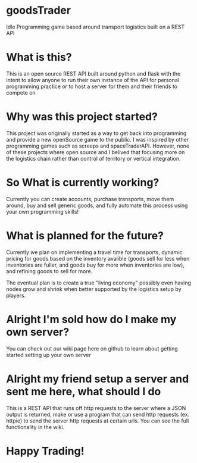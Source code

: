 # goodsTrader
Idle Programming game based around transport logistics built on a REST API

# What is this?
This is an open source REST API built around python and flask with the intent to allow anyone to run their own instance of the API for personal programming practice or to host a server for them and their friends to compete on

# Why was this project started?
This project was originally started as a way to get back into programming and provide a new openSource game to the public. I was inspired by other programming games such as screeps and spaceTraderAPI. However, none of these projects where open source and I belived that focusing more on the logistics chain rather than control of territory or vertical integration.

# So What is currently working?
Currently you can create accounts, purchase transports, move them around, buy and sell generic goods, and fully automate this process using your own programming skills!

# What is planned for the future?
Currently we plan on implementing a travel time for transports, dynamic pricing for goods based on the inventory avalible (goods sell for less when inventories are fuller, and goods buy for more when inventories are low), and refining goods to sell for more.

The eventual plan is to create a true "living economy" possibly even having nodes grow and shrink when better supported by the logistics setup by players.

# Alright I'm sold how do I make my own server?
You can check out our wiki page here on github to learn about getting started setting up your own server

# Alright my friend setup a server and sent me here, what should I do
This is a REST API that runs off http requests to the server where a JSON output is returned, make or use a program that can send http requests (ex. httpie) to send the server http requests at certain urls. You can see the full functionality in the wiki.

# Happy Trading!
